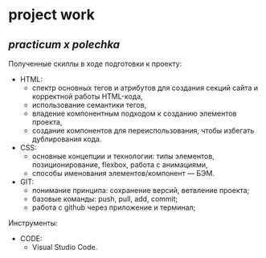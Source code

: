# project work
_practicum x polechka_
------
Полученные скиллы в ходе подготовки к проекту:
* HTML:
  - спектр основных тегов и атрибутов для создания секций сайта и корректной работы HTML-кода,
  - использование семантики тегов,
  - владение компонентным подходом к созданию элементов проекта,
  - создание компонентов для переиспользования, чтобы избегать дублирования кода.
* CSS:
  - основные концепции и технологии: типы элементов, позиционирование, flexbox, работа с анимациями,
  - способы именования элементов/компонент — БЭМ.
* GIT:
  - понимание принципа: сохранение версий, ветвление проекта;
  - базовые команды: push, pull, add, commit;
  - работа с github через приложение и терминал;


Инструменты:
* CODE:
  - Visual Studio Code.
